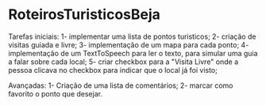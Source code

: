 # RoteirosTuristicosBeja

Tarefas iniciais:
1- implementar uma lista de pontos turisticos;
2- criação de visitas guiada e livre;
3- implementação de um mapa para cada ponto;
4- implementação de um TextToSpeech para ler o texto, para simular uma guia a falar sobre cada local;
5- criar checkbox para a "Visita Livre" onde a pessoa clicava no checkbox para indicar que o local já foi visto;

Avançadas:
1- Criação de uma lista de comentários;
2- marcar como favorito o ponto que desejar.
